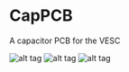 # CapPCB  

A capacitor PCB for the VESC

![alt tag](https://raw.githubusercontent.com/vedderb/CapPCB/master/Plot/CapPcb_3d_caps.png)
![alt tag](https://raw.githubusercontent.com/vedderb/CapPCB/master/Plot/CapPcb_3d_back.png)
![alt tag](https://raw.githubusercontent.com/vedderb/CapPCB/master/Plot/CapPcb_3d_front.png)
